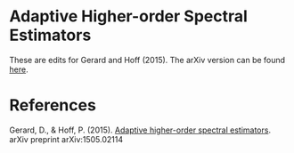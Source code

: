 Adaptive Higher-order Spectral Estimators
=========================================

These are edits for Gerard and Hoff (2015). The arXiv version can be found [here](https://arxiv.org/abs/1505.02114).

References
==========

Gerard, D., & Hoff, P. (2015). [Adaptive higher-order spectral estimators](https://arxiv.org/abs/1505.02114). arXiv preprint arXiv:1505.02114
